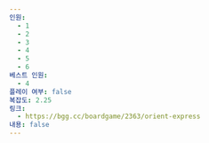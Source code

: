 ```yaml
---
인원:
  - 1
  - 2
  - 3
  - 4
  - 5
  - 6
베스트 인원:
  - 4
플레이 여부: false
복잡도: 2.25
링크:
  - https://bgg.cc/boardgame/2363/orient-express
내용: false
---
```

